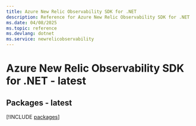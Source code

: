 ```yaml
---
title: Azure New Relic Observability SDK for .NET
description: Reference for Azure New Relic Observability SDK for .NET
ms.date: 04/08/2025
ms.topic: reference
ms.devlang: dotnet
ms.service: newrelicobservability
---
```

# Azure New Relic Observability SDK for .NET - latest
## Packages - latest
[!INCLUDE [packages](new-relic-observability-index.md)]